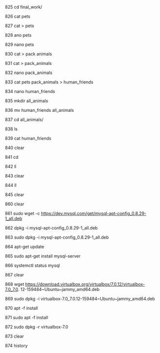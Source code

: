 825 cd final_work/

826  cat pets

827  cat > pets

828  ano pets 

829  nano pets 

830  cat > pack animals 

831  cat > pack_animals 

832  nano pack_animals 

833  cat pets pack_animals > human_friends  

834  nano human_friends 

835  mkdir all_animals 

836  mv human_friends all_animals 

837  cd all_animals/

838  ls 

839  cat human_friends 

840  clear 

841  cd  

842  ll 

843  clear 

844  ll 

845  clear 

860  clear 

861  sudo wget -c https://dev.mysql.com/get/mysql-apt-config_0.8.29-1_all.deb

862  dpkg -i mysql-apt-config_0.8.29-1_all.deb

863  sudo dpkg -i mysql-apt-config_0.8.29-1_all.deb

864  apt-get update

865  sudo apt-get install mysql-server

866  systemctl status mysql

867  clear

868  wget https://download.virtualbox.org/virtualbox/7.0.12/virtualbox-7.0_7.0.
12-159484~Ubuntu~jammy_amd64.deb

869  sudo dpkg -i virtualbox-7.0_7.0.12-159484~Ubuntu~jammy_amd64.deb 

870  apt -f install 

871  sudo apt -f install 

872  sudo dpkg -r virtualbox-7.0 

873  clear 

874  history 
